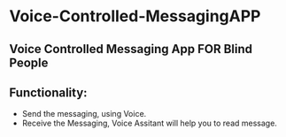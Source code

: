 # Voice-Controlled-MessagingAPP
## Voice Controlled Messaging App FOR Blind People
## Functionality:
  - Send the messaging, using Voice.
  - Receive the Messaging, Voice Assitant will help you to read message.
